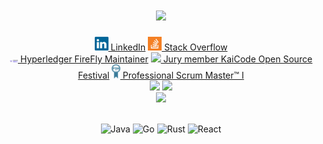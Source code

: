 <h1 align="center">
  <img src="https://readme-typing-svg.herokuapp.com/?lines=Hello,+there;I'm+Alexey+👋;Nice+to+meet+you&size=30">
</h1>
<div align="center">
  <div align="center">
    <a href="https://www.linkedin.com/in/alexey-semenyuk-60410b94/" title="LinkedIn Profile"><img width="22" src="images/linkedin.svg"> LinkedIn</a>
    <a href="https://stackoverflow.com/users/2650960/alexey-semenyuk" title="Stack Overflow Profile"><img width="22" src="images/stackoverflow.svg"> Stack Overflow</a>
  </div>
  <div align="center">
    <a href="https://wiki.hyperledger.org/display/FIR/Maintainers" title="Hyperledger"><img width="13.3" src="images/hyperledger-firefly.png"> Hyperledger FireFly Maintainer</a>
    <a href="https://www.kaicode.org/2024.html" title="KaiCode"><img width="13.3" src="images/kaicode.png"> Jury member KaiCode Open Source Festival</a>
    <a href="https://www.scrum.org/user/517210" title="PSMI"><img width="13.3" src="images/Scrumorg-PSMI_certification.png"> Professional Scrum Master™ I</a>
  </div>
</div>
<div align="center">
  <img height="200em" src="https://awesome-github-stats.azurewebsites.net/user-stats/alex-semenyuk" />
  <img height="210em" src="https://stackoverflow-card.vercel.app/?userID=2650960"/>
</div> 
<div align="center">
 <img height="153em" src="https://github-profile-trophy.vercel.app/?username=alex-semenyuk"/>
 
 \
  ![Java](https://img.shields.io/badge/java-%23ED8B00.svg?style=for-the-badge&logo=java&logoColor=white)  ![Go](https://img.shields.io/badge/go-%2300ADD8.svg?style=for-the-badge&logo=go&logoColor=white)  ![Rust](https://img.shields.io/badge/rust-%23000000.svg?style=for-the-badge&logo=rust&logoColor=white)  ![React](https://img.shields.io/badge/react-%2320232a.svg?style=for-the-badge&logo=react&logoColor=%2361DAFB)
  
</div>
 
  
